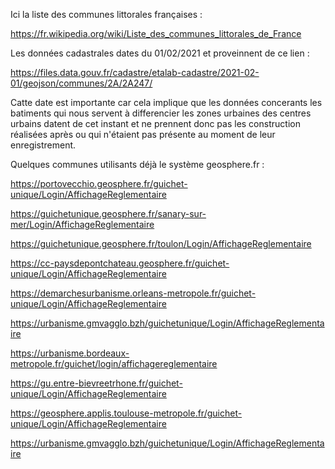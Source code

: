 Ici la liste des communes littorales françaises :

https://fr.wikipedia.org/wiki/Liste_des_communes_littorales_de_France


Les données cadastrales dates du 01/02/2021 et proveinnent de ce lien :

https://files.data.gouv.fr/cadastre/etalab-cadastre/2021-02-01/geojson/communes/2A/2A247/

Catte date est importante car cela implique que les données concerants les batiments qui nous servent à differencier les zones urbaines des centres urbains datent de cet instant et ne prennent donc pas les construction réalisées après ou qui n'étaient pas présente au moment de leur enregistrement.


Quelques communes utilisants déjà le système geosphere.fr :

https://portovecchio.geosphere.fr/guichet-unique/Login/AffichageReglementaire

https://guichetunique.geosphere.fr/sanary-sur-mer/Login/AffichageReglementaire

https://guichetunique.geosphere.fr/toulon/Login/AffichageReglementaire

https://cc-paysdepontchateau.geosphere.fr/guichet-unique/Login/AffichageReglementaire

https://demarchesurbanisme.orleans-metropole.fr/guichet-unique/Login/AffichageReglementaire

https://urbanisme.gmvagglo.bzh/guichetunique/Login/AffichageReglementaire

https://urbanisme.bordeaux-metropole.fr/guichet/login/affichagereglementaire

https://gu.entre-bievreetrhone.fr/guichet-unique/Login/AffichageReglementaire

https://geosphere.applis.toulouse-metropole.fr/guichet-unique/Login/AffichageReglementaire

https://urbanisme.gmvagglo.bzh/guichetunique/Login/AffichageReglementaire

